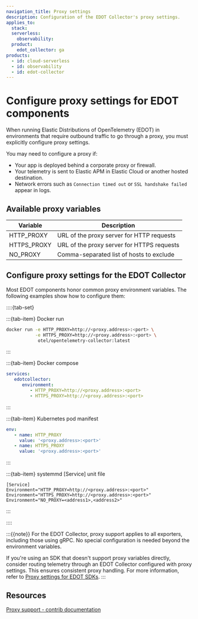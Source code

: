 ```yaml
---
navigation_title: Proxy settings
description: Configuration of the EDOT Collector's proxy settings.
applies_to:
  stack:
  serverless:
    observability:
  product:
    edot_collector: ga
products:
  - id: cloud-serverless
  - id: observability
  - id: edot-collector
---
```


# Configure proxy settings for EDOT components

When running Elastic Distributions of OpenTelemetry (EDOT) in environments that require outbound traffic to go through a proxy, you must explicitly configure proxy settings.

You may need to configure a proxy if:

- Your app is deployed behind a corporate proxy or firewall.
- Your telemetry is sent to Elastic APM in Elastic Cloud or another hosted destination.
- Network errors such as `Connection timed out` or `SSL handshake failed` appear in logs.

## Available proxy variables

| Variable     | Description                                 |
|--------------|---------------------------------------------|
| HTTP_PROXY   | URL of the proxy server for HTTP requests   |
| HTTPS_PROXY  | URL of the proxy server for HTTPS requests  |
| NO_PROXY     | Comma-separated list of hosts to exclude    |

## Configure proxy settings for the EDOT Collector

Most EDOT components honor common proxy environment variables. The following examples show how to configure them:

::::{tab-set}

:::{tab-item} Docker run
```bash
docker run -e HTTP_PROXY=http://<proxy.address>:<port> \
           -e HTTPS_PROXY=http://<proxy.address>:<port> \
	        otel/opentelemetry-collector:latest
```
:::

:::{tab-item} Docker compose
```yaml
services:
   edotcollector:
      environment:
         - HTTP_PROXY=http://<proxy.address>:<port>
         - HTTPS_PROXY=http://<proxy.address>:<port>
```
:::

:::{tab-item} Kubernetes pod manifest
```yaml
env:
   - name: HTTP_PROXY
     value: '<proxy.address>:<port>'
   - name: HTTPS_PROXY
     value: '<proxy.address>:<port>'
```
:::

:::{tab-item} systemmd [Service] unit file
```
[Service]
Environment="HTTP_PROXY=http://<proxy.address>:<port>"
Environment="HTTPS_PROXY=http://<proxy.address>:<port>"
Environment="NO_PROXY=<address1>,<address2>"
```
:::

::::

:::{{note}}
For the EDOT Collector, proxy support applies to all exporters, including those using gRPC. No special configuration is needed beyond the environment variables.

If you're using an SDK that doesn't support proxy variables directly, consider routing telemetry through an EDOT Collector configured with proxy settings. This ensures consistent proxy handling. For more information, refer to [Proxy settings for EDOT SDKs](../../edot-sdks/proxy.md).
:::


## Resources

[Proxy support - contrib documentation](https://opentelemetry.io/docs/collector/configuration/#proxy-support)
